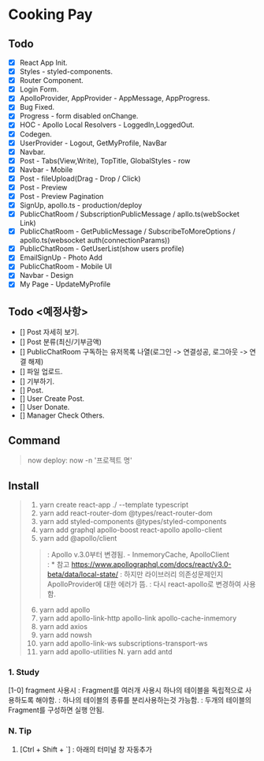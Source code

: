 # Cooking Pay

## Todo
- [x] React App Init.
- [x] Styles - styled-components.
- [x] Router Component.
- [x] Login Form.
- [x] ApolloProvider, AppProvider - AppMessage, AppProgress.
- [x] Bug Fixed.
- [x] Progress - form disabled onChange.
- [x] HOC - Apollo Local Resolvers - LoggedIn,LoggedOut.
- [x] Codegen.
- [x] UserProvider - Logout, GetMyProfile, NavBar
- [x] Navbar.
- [x] Post - Tabs(View,Write), TopTitle, GlobalStyles - row
- [x] Navbar - Mobile
- [x] Post - fileUpload(Drag - Drop / Click)
- [x] Post - Preview
- [x] Post - Preview Pagination
- [x] SignUp, apollo.ts - production/deploy
- [x] PublicChatRoom / SubscriptionPublicMessage / apllo.ts(webSocket Link)
- [x] PublicChatRoom - GetPublicMessage / SubscribeToMoreOptions / apollo.ts(websocket auth(connectionParams))
- [x] PublicChatRoom - GetUserList(show users profile)
- [x] EmailSignUp - Photo Add
- [x] PublicChatRoom - Mobile UI
- [x] Navbar - Design
- [x] My Page - UpdateMyProfile

## Todo <예정사항>
- [] Post 자세히 보기.
- [] Post 분류(최신/기부금액)
- [] PublicChatRoom 구독하는 유저목록 나열(로그인 -> 연결성공, 로그아웃 -> 연결 해제)
- [] 파일 업로드.
- [] 기부하기.
- [] Post.
- [] User Create Post.
- [] User Donate.
- [] Manager Check Others.

## Command
> now deploy: now -n '프로젝트 명'


## Install
> 1. yarn create react-app ./ --template typescript
> 2. yarn add react-router-dom @types/react-router-dom
> 3. yarn add styled-components @types/styled-components
> 4. yarn add graphql apollo-boost react-apollo apollo-client
> 5. yarn add @apollo/client   
> > : Apollo v.3.0부터 변경됨. - InmemoryCache, ApolloClient  
> > : * 참고 https://www.apollographql.com/docs/react/v3.0-beta/data/local-state/
> > : 하지만 라이브러리 의존성문제인지 ApolloProvider에 대한 에러가 뜸.
> > : 다시 react-apollo로 변경하여 사용함.
> 6. yarn add apollo 
> 7. yarn add apollo-link-http apollo-link apollo-cache-inmemory
> 8. yarn add axios
> 9. yarn add nowsh
> 10. yarn add apollo-link-ws subscriptions-transport-ws
> 11. yarn add apollo-utilities
> N. yarn add antd


### 1. Study
[1-0] fragment 사용시
: Fragment를 여러개 사용시 하나의 테이블을 독립적으로 사용하도록 해야함.
: 하나의 테이블의 종류를 분리사용하는것 가능함.
: 두개의 테이블의 Fragment를 구성하면 실행 안됨.


### N. Tip
1. [Ctrl + Shift + `]
: 아래의 터미널 창 자동추가

<!-- This project was bootstrapped with [Create React App](https://github.com/facebook/create-react-app).

## Available Scripts

In the project directory, you can run:

### `yarn start`

Runs the app in the development mode.<br />
Open [http://localhost:3000](http://localhost:3000) to view it in the browser.

The page will reload if you make edits.<br />
You will also see any lint errors in the console.

### `yarn test`

Launches the test runner in the interactive watch mode.<br />
See the section about [running tests](https://facebook.github.io/create-react-app/docs/running-tests) for more information.

### `yarn build`

Builds the app for production to the `build` folder.<br />
It correctly bundles React in production mode and optimizes the build for the best performance.

The build is minified and the filenames include the hashes.<br />
Your app is ready to be deployed!

See the section about [deployment](https://facebook.github.io/create-react-app/docs/deployment) for more information.

### `yarn eject`

**Note: this is a one-way operation. Once you `eject`, you can’t go back!**

If you aren’t satisfied with the build tool and configuration choices, you can `eject` at any time. This command will remove the single build dependency from your project.

Instead, it will copy all the configuration files and the transitive dependencies (Webpack, Babel, ESLint, etc) right into your project so you have full control over them. All of the commands except `eject` will still work, but they will point to the copied scripts so you can tweak them. At this point you’re on your own.

You don’t have to ever use `eject`. The curated feature set is suitable for small and middle deployments, and you shouldn’t feel obligated to use this feature. However we understand that this tool wouldn’t be useful if you couldn’t customize it when you are ready for it.

## Learn More

You can learn more in the [Create React App documentation](https://facebook.github.io/create-react-app/docs/getting-started).

To learn React, check out the [React documentation](https://reactjs.org/). -->

